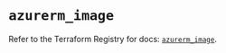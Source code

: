 # `azurerm_image`

Refer to the Terraform Registry for docs: [`azurerm_image`](https://registry.terraform.io/providers/hashicorp/azurerm/3.108.0/docs/resources/image).
